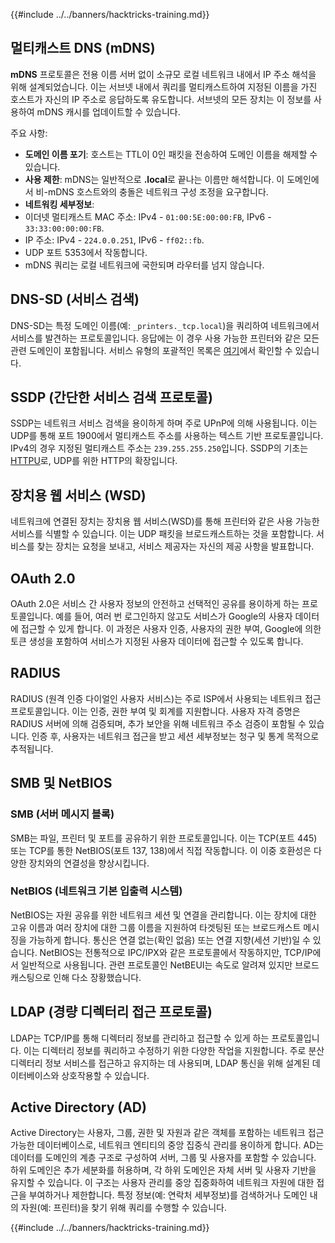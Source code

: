 {{#include ../../banners/hacktricks-training.md}}

## 멀티캐스트 DNS (mDNS)

**mDNS** 프로토콜은 전용 이름 서버 없이 소규모 로컬 네트워크 내에서 IP 주소 해석을 위해 설계되었습니다. 이는 서브넷 내에서 쿼리를 멀티캐스트하여 지정된 이름을 가진 호스트가 자신의 IP 주소로 응답하도록 유도합니다. 서브넷의 모든 장치는 이 정보를 사용하여 mDNS 캐시를 업데이트할 수 있습니다.

주요 사항:

- **도메인 이름 포기**: 호스트는 TTL이 0인 패킷을 전송하여 도메인 이름을 해제할 수 있습니다.
- **사용 제한**: mDNS는 일반적으로 **.local**로 끝나는 이름만 해석합니다. 이 도메인에서 비-mDNS 호스트와의 충돌은 네트워크 구성 조정을 요구합니다.
- **네트워킹 세부정보**:
- 이더넷 멀티캐스트 MAC 주소: IPv4 - `01:00:5E:00:00:FB`, IPv6 - `33:33:00:00:00:FB`.
- IP 주소: IPv4 - `224.0.0.251`, IPv6 - `ff02::fb`.
- UDP 포트 5353에서 작동합니다.
- mDNS 쿼리는 로컬 네트워크에 국한되며 라우터를 넘지 않습니다.

## DNS-SD (서비스 검색)

DNS-SD는 특정 도메인 이름(예: `_printers._tcp.local`)을 쿼리하여 네트워크에서 서비스를 발견하는 프로토콜입니다. 응답에는 이 경우 사용 가능한 프린터와 같은 모든 관련 도메인이 포함됩니다. 서비스 유형의 포괄적인 목록은 [여기](http://www.dns-sd.org/ServiceTypes.html)에서 확인할 수 있습니다.

## SSDP (간단한 서비스 검색 프로토콜)

SSDP는 네트워크 서비스 검색을 용이하게 하며 주로 UPnP에 의해 사용됩니다. 이는 UDP를 통해 포트 1900에서 멀티캐스트 주소를 사용하는 텍스트 기반 프로토콜입니다. IPv4의 경우 지정된 멀티캐스트 주소는 `239.255.255.250`입니다. SSDP의 기초는 [HTTPU](https://en.wikipedia.org/wiki/HTTPU)로, UDP를 위한 HTTP의 확장입니다.

## 장치용 웹 서비스 (WSD)

네트워크에 연결된 장치는 장치용 웹 서비스(WSD)를 통해 프린터와 같은 사용 가능한 서비스를 식별할 수 있습니다. 이는 UDP 패킷을 브로드캐스트하는 것을 포함합니다. 서비스를 찾는 장치는 요청을 보내고, 서비스 제공자는 자신의 제공 사항을 발표합니다.

## OAuth 2.0

OAuth 2.0은 서비스 간 사용자 정보의 안전하고 선택적인 공유를 용이하게 하는 프로토콜입니다. 예를 들어, 여러 번 로그인하지 않고도 서비스가 Google의 사용자 데이터에 접근할 수 있게 합니다. 이 과정은 사용자 인증, 사용자의 권한 부여, Google에 의한 토큰 생성을 포함하여 서비스가 지정된 사용자 데이터에 접근할 수 있도록 합니다.

## RADIUS

RADIUS (원격 인증 다이얼인 사용자 서비스)는 주로 ISP에서 사용되는 네트워크 접근 프로토콜입니다. 이는 인증, 권한 부여 및 회계를 지원합니다. 사용자 자격 증명은 RADIUS 서버에 의해 검증되며, 추가 보안을 위해 네트워크 주소 검증이 포함될 수 있습니다. 인증 후, 사용자는 네트워크 접근을 받고 세션 세부정보는 청구 및 통계 목적으로 추적됩니다.

## SMB 및 NetBIOS

### SMB (서버 메시지 블록)

SMB는 파일, 프린터 및 포트를 공유하기 위한 프로토콜입니다. 이는 TCP(포트 445) 또는 TCP를 통한 NetBIOS(포트 137, 138)에서 직접 작동합니다. 이 이중 호환성은 다양한 장치와의 연결성을 향상시킵니다.

### NetBIOS (네트워크 기본 입출력 시스템)

NetBIOS는 자원 공유를 위한 네트워크 세션 및 연결을 관리합니다. 이는 장치에 대한 고유 이름과 여러 장치에 대한 그룹 이름을 지원하여 타겟팅된 또는 브로드캐스트 메시징을 가능하게 합니다. 통신은 연결 없는(확인 없음) 또는 연결 지향(세션 기반)일 수 있습니다. NetBIOS는 전통적으로 IPC/IPX와 같은 프로토콜에서 작동하지만, TCP/IP에서 일반적으로 사용됩니다. 관련 프로토콜인 NetBEUI는 속도로 알려져 있지만 브로드캐스팅으로 인해 다소 장황했습니다.

## LDAP (경량 디렉터리 접근 프로토콜)

LDAP는 TCP/IP를 통해 디렉터리 정보를 관리하고 접근할 수 있게 하는 프로토콜입니다. 이는 디렉터리 정보를 쿼리하고 수정하기 위한 다양한 작업을 지원합니다. 주로 분산 디렉터리 정보 서비스를 접근하고 유지하는 데 사용되며, LDAP 통신을 위해 설계된 데이터베이스와 상호작용할 수 있습니다.

## Active Directory (AD)

Active Directory는 사용자, 그룹, 권한 및 자원과 같은 객체를 포함하는 네트워크 접근 가능한 데이터베이스로, 네트워크 엔티티의 중앙 집중식 관리를 용이하게 합니다. AD는 데이터를 도메인의 계층 구조로 구성하여 서버, 그룹 및 사용자를 포함할 수 있습니다. 하위 도메인은 추가 세분화를 허용하며, 각 하위 도메인은 자체 서버 및 사용자 기반을 유지할 수 있습니다. 이 구조는 사용자 관리를 중앙 집중화하여 네트워크 자원에 대한 접근을 부여하거나 제한합니다. 특정 정보(예: 연락처 세부정보)를 검색하거나 도메인 내의 자원(예: 프린터)을 찾기 위해 쿼리를 수행할 수 있습니다.

{{#include ../../banners/hacktricks-training.md}}
